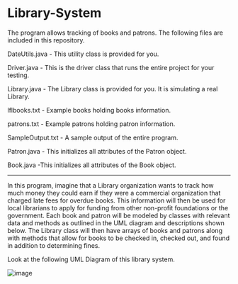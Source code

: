 # Library-System
The program allows tracking of books and patrons. The following files are included in this repository.

DateUtils.java - This utility class is provided for you.

Driver.java - This is the driver class that runs the entire project for your testing.

Library.java - The Library class is provided for you. It is simulating a real Library.

lflbooks.txt - Example books holding books information.

patrons.txt - Example patrons holding patron information.

SampleOutput.txt - A sample output of the entire program.

Patron.java - This initializes all attributes of the Patron object.

Book.java -This initializes all attributes of the Book object.



---

In this program, imagine that a Library organization wants to track how much money they could earn if they were a commercial organization that charged
late fees for overdue books. This information will then be used for local librarians to apply for funding from
other non-profit foundations or the government. Each book and patron will be modeled by classes with
relevant data and methods as outlined in the UML diagram and descriptions shown below. The Library class
will then have arrays of books and patrons along with methods that allow for books to be checked in,
checked out, and found in addition to determining fines.

Look at the following UML Diagram of this library system.

![image](https://github.com/Huihao-Xing/Library-System/assets/119607601/0e4e5269-8599-4ea4-aa6a-adf49ca2f0d6)
